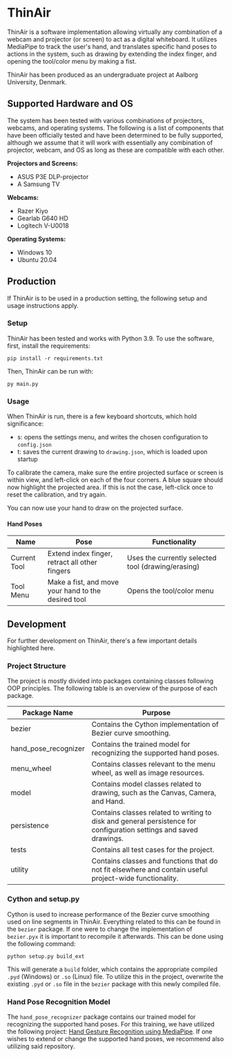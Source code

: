 # ThinAir
ThinAir is a software implementation allowing virtually any combination of a webcam and projector (or screen) to act as a digital whiteboard. It utilizes MediaPipe to track the user's hand, and translates specific hand poses to actions in the system, such as drawing by extending the index finger, and opening the tool/color menu by making a fist.

ThinAir has been produced as an undergraduate project at Aalborg University, Denmark.

## Supported Hardware and OS
The system has been tested with various combinations of projectors, webcams, and operating systems. The following is a list of components that have been officially tested and have been determined to be fully supported, although we assume that it will work with essentially any combination of projector, webcam, and OS as long as these are compatible with each other.

**Projectors and Screens:**
 - ASUS P3E DLP-projector
 - A Samsung TV

**Webcams:**
 - Razer Kiyo
 - Gearlab G640 HD
 - Logitech V-U0018

**Operating Systems:**
 - Windows 10
 - Ubuntu 20.04

## Production
If ThinAir is to be used in a production setting, the following setup and usage instructions apply.
### Setup
ThinAir has been tested and works with Python 3.9. To use the software, first, install the requirements:
```
pip install -r requirements.txt
```

Then, ThinAir can be run with:
```
py main.py
```

### Usage
When ThinAir is run, there is a few keyboard shortcuts, which hold significance:
 - s: opens the settings menu, and writes the chosen configuration to `config.json`
 - t: saves the current drawing to `drawing.json`, which is loaded upon startup

To calibrate the camera, make sure the entire projected surface or screen is within view, and left-click on each of the four corners. A blue square should now highlight the projected area. If this is not the case, left-click once to reset the calibration, and try again.

You can now use your hand to draw on the projected surface.

#### Hand Poses
| **Name**     | **Pose**                                            | **Functionality**                                  |
|--------------|-----------------------------------------------------|----------------------------------------------------|
| Current Tool | Extend index finger, retract all other fingers      | Uses the currently selected tool (drawing/erasing) |
| Tool Menu    | Make a fist, and move your hand to the desired tool | Opens the tool/color menu                          |

## Development
For further development on ThinAir, there's a few important details highlighted here.

### Project Structure
The project is mostly divided into packages containing classes following OOP principles. The following table is an overview of the purpose of each package.

| **Package Name**     | **Purpose**                                                                                                        |
|----------------------|--------------------------------------------------------------------------------------------------------------------|
| bezier               | Contains the Cython implementation of Bezier curve smoothing.                                                      |
| hand_pose_recognizer | Contains the trained model for recognizing the supported hand poses.                                               |
| menu_wheel           | Contains classes relevant to the menu wheel, as well as image resources.                                           |
| model                | Contains model classes related to drawing, such as the Canvas, Camera, and Hand.                                   |
| persistence          | Contains classes related to writing to disk and general persistence for configuration settings and saved drawings. |
| tests                | Contains all test cases for the project.                                                                           |
| utility              | Contains classes and functions that do not fit elsewhere and contain useful project-wide functionality.            |

### Cython and setup.py
Cython is used to increase performance of the Bezier curve smoothing used on line segments in ThinAir. Everything related to this can be found in the `bezier` package. If one were to change the implementation of `bezier.pyx` it is important to recompile it afterwards.
This can be done using the following command:
```
python setup.py build_ext
```

This will generate a `build` folder, which contains the appropriate compiled `.pyd` (Windows) or `.so` (Linux) file. To utilize this in the project, overwrite the existing `.pyd` or `.so` file in the `bezier` package with this newly compiled file.

### Hand Pose Recognition Model
The `hand_pose_recognizer` package contains our trained model for recognizing the supported hand poses. For this training, we have utilized the following project: [Hand Gesture Recognition using MediaPipe](https://github.com/Kazuhito00/hand-gesture-recognition-using-mediapipe).
If one wishes to extend or change the supported hand poses, we recommend also utilizing said repository.